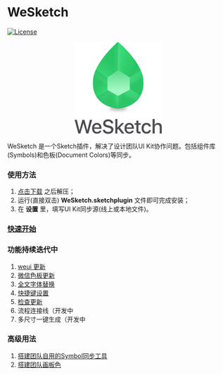 # WeSketch 
[![License](https://img.shields.io/badge/license-MIT-blue.svg?style=flat)](http://opensource.org/licenses/MIT "Feel free to contribute.")

<p align="center">
<img src="img/WeSketch-logo.png" alt="WeSketch" width="200">
</p>

WeSketch 是一个Sketch插件，解决了设计团队UI Kit协作问题。包括组件库(Symbols)和色板(Document Colors)等同步。

### 使用方法
1. [点击下载](https://github.com/weixin/weBox/archive/master.zip) 之后解压；
2. 运行(直接双击) **WeSketch.sketchplugin** 文件即可完成安装；
3. 在 **设置** 里，填写UI Kit同步源(线上或本地文件)。




### [快速开始](https://github.com/weixin/weBox/wiki/0.%E5%BF%AB%E9%80%9F%E5%BC%80%E5%A7%8B)


### 功能持续迭代中

1. [weui 更新](https://github.com/weixin/weBox/wiki/%E2%92%88weui-%E6%9B%B4%E6%96%B0)
2. [微信色板更新](https://github.com/weixin/weBox/wiki/%E2%92%89%E8%89%B2%E6%9D%BF-%E6%9B%B4%E6%96%B0)
3. [全文字体替换](https://github.com/weixin/weBox/wiki/%E2%92%8A%E5%85%A8%E6%96%87%E5%AD%97%E4%BD%93%E6%9B%BF%E6%8D%A2)
4. [快捷键设置](https://github.com/weixin/weBox/wiki/%E2%92%8B%E5%BF%AB%E6%8D%B7%E9%94%AE%E8%AE%BE%E7%BD%AE)
5. [检查更新](https://github.com/weixin/weBox/wiki/%E2%92%8C%E6%A3%80%E6%9F%A5%E6%9B%B4%E6%96%B0)
6. 流程连接线（开发中
7. 多尺寸一键生成（开发中



### 高级用法

1. [搭建团队自用的Symbol同步工具](https://github.com/weixin/weBox/wiki/%E2%92%92-%E6%90%AD%E5%BB%BA%E5%9B%A2%E9%98%9F%E8%87%AA%E7%94%A8%E7%9A%84Symbol%E5%90%8C%E6%AD%A5%E5%B7%A5%E5%85%B7)
2. [搭建团队画板色](https://github.com/weixin/weBox/wiki/%E2%92%93-%E6%90%AD%E5%BB%BA%E5%9B%A2%E9%98%9F%E7%94%BB%E6%9D%BF%E8%89%B2)